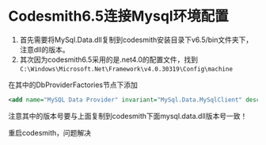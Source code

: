 # Codesmith6.5连接Mysql环境配置

1. 首先需要将MySql.Data.dll复制到codesmith安装目录下v6.5/bin文件夹下，注意dll的版本。
2. 其次因为codesmith6.5采用的是.net4.0的配置文件，找到`C:\Windows\Microsoft.Net\Framework\v4.0.30319\Config\machine`

在其中的DbProviderFactories节点下添加

```xml
<add name="MySQL Data Provider" invariant="MySql.Data.MySqlClient" description=".Net Framework Data Provider for MySQL" type="MySql.Data.MySqlClient.MySqlClientFactory, MySql.Data, Version=6.2.4.0, Culture=neutral, PublicKeyToken=c5687fc88969c44d" />
```

注意其中的版本号要与上面复制到codesmith下面mysql.data.dll版本号一致！

重启codesmith，问题解决


